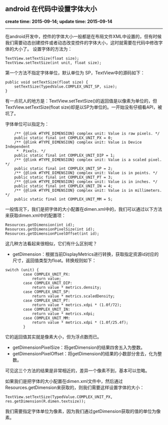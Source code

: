 android 在代码中设置字体大小
------
**create time: 2015-09-14; update time: 2015-09-14**

---------------------------------------------------------------

在android开发中，控件的字体大小一般都是在布局文件XML中设置的，但有时候我们需要动态创建控件或者动态改变控件的字体大小，这时就需要在代码中修改字体的大小了。
设置字体的方法为：
```
TextView.setTextSize(float size);
TextView.setTextSize(int unit, float size);
```

第一个方法不指定字体单位，默认单位为 SP，TextView中的源码如下：
```
public void setTextSize(float size) {
    setTextSize(TypedValue.COMPLEX_UNIT_SP, size);
}
```

有一点坑人的地方是：TextView.setTextSize()的返回值是以像素为单位的，但TextView.setTextSize(float size)却是以SP为单位的。一开始没有仔细看API，被坑了。

字体单位可以指定为：
```
    /** {@link #TYPE_DIMENSION} complex unit: Value is raw pixels. */
    public static final int COMPLEX_UNIT_PX = 0;
    /** {@link #TYPE_DIMENSION} complex unit: Value is Device Independent
     *  Pixels. */
    public static final int COMPLEX_UNIT_DIP = 1;
    /** {@link #TYPE_DIMENSION} complex unit: Value is a scaled pixel. */
    public static final int COMPLEX_UNIT_SP = 2;
    /** {@link #TYPE_DIMENSION} complex unit: Value is in points. */
    public static final int COMPLEX_UNIT_PT = 3;
    /** {@link #TYPE_DIMENSION} complex unit: Value is in inches. */
    public static final int COMPLEX_UNIT_IN = 4;
    /** {@link #TYPE_DIMENSION} complex unit: Value is in millimeters. */
    public static final int COMPLEX_UNIT_MM = 5;
```

一般情况下，我们是把字体的大小配置在dimen.xml中的，我们可以通过以下方法来获取dimen.xml中的配置项：
```
Resources.getDimension(int id);
Resources.getDimensionPixelSize(int id);
Resources.getDimensionPixelOffset(int id);
```

这几种方法看起来很相似，它们有什么区别呢？
- getDimension：根据当前DisplayMetrics进行转换，获取指定资源id对应的尺寸，返回值类型为float。转换规则如下：
```
switch (unit) {
        case COMPLEX_UNIT_PX:
            return value;
        case COMPLEX_UNIT_DIP:
            return value * metrics.density;
        case COMPLEX_UNIT_SP:
            return value * metrics.scaledDensity;
        case COMPLEX_UNIT_PT:
            return value * metrics.xdpi * (1.0f/72);
        case COMPLEX_UNIT_IN:
            return value * metrics.xdpi;
        case COMPLEX_UNIT_MM:
            return value * metrics.xdpi * (1.0f/25.4f);
        }
```
它的返回值其实就是像素大小，但为浮点数而已。

- getDimensionPixelSize：将getDimension的结果四舍五入为整数。
- getDimensionPixelOffset：将getDimension的结果的小数部分舍去，化为整数。

可见这三个方法的结果是非常相近的，差异一个像素不到，基本可以忽略。

如果我们是把字体的大小配置在dimen.xml文件中，然后通过Resources.getDimension来获取的，则我们需要这样设置字体的大小：
```
TextView.setTextSize(TypedValue.COMPLEX_UNIT_PX, res.getDimension(R.dimen.textsize));
```
我们需要指定字体单位为像素，因为我们通过getDimension获取的值的单位为像素。